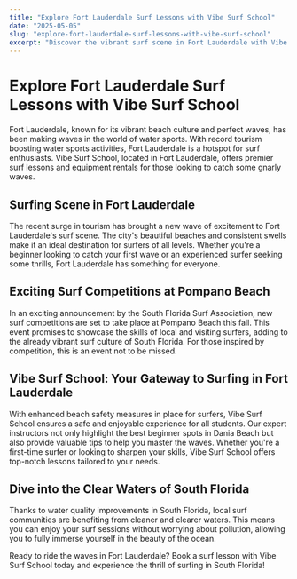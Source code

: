 ```yaml
---
title: "Explore Fort Lauderdale Surf Lessons with Vibe Surf School"
date: "2025-05-05"
slug: "explore-fort-lauderdale-surf-lessons-with-vibe-surf-school"
excerpt: "Discover the vibrant surf scene in Fort Lauderdale with Vibe Surf School. From exciting competitions at Pompano Beach to beginner-friendly spots in Dania Beach, explore the best of South Florida surfing. Book your surf lesson now!"
---
```


# Explore Fort Lauderdale Surf Lessons with Vibe Surf School

Fort Lauderdale, known for its vibrant beach culture and perfect waves, has been making waves in the world of water sports. With record tourism boosting water sports activities, Fort Lauderdale is a hotspot for surf enthusiasts. Vibe Surf School, located in Fort Lauderdale, offers premier surf lessons and equipment rentals for those looking to catch some gnarly waves.

## Surfing Scene in Fort Lauderdale

The recent surge in tourism has brought a new wave of excitement to Fort Lauderdale's surf scene. The city's beautiful beaches and consistent swells make it an ideal destination for surfers of all levels. Whether you're a beginner looking to catch your first wave or an experienced surfer seeking some thrills, Fort Lauderdale has something for everyone.

## Exciting Surf Competitions at Pompano Beach

In an exciting announcement by the South Florida Surf Association, new surf competitions are set to take place at Pompano Beach this fall. This event promises to showcase the skills of local and visiting surfers, adding to the already vibrant surf culture of South Florida. For those inspired by competition, this is an event not to be missed.

## Vibe Surf School: Your Gateway to Surfing in Fort Lauderdale

With enhanced beach safety measures in place for surfers, Vibe Surf School ensures a safe and enjoyable experience for all students. Our expert instructors not only highlight the best beginner spots in Dania Beach but also provide valuable tips to help you master the waves. Whether you're a first-time surfer or looking to sharpen your skills, Vibe Surf School offers top-notch lessons tailored to your needs.

## Dive into the Clear Waters of South Florida

Thanks to water quality improvements in South Florida, local surf communities are benefiting from cleaner and clearer waters. This means you can enjoy your surf sessions without worrying about pollution, allowing you to fully immerse yourself in the beauty of the ocean.

Ready to ride the waves in Fort Lauderdale? Book a surf lesson with Vibe Surf School today and experience the thrill of surfing in South Florida!

